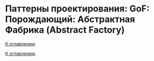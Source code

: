 # Паттерны проектирования: GoF: Порождающий: Абстрактная Фабрика (Abstract Factory)

<!--
https://refactoring.guru/ru/design-patterns/catalog
-->

[К оглавлению](../../../README.md)



[К оглавлению](../../../README.md)
